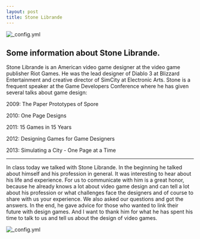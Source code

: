 ```yaml
---
layout: post
title: Stone Librande
---
```


![_config.yml](http://static.giantbomb.com/uploads/original/3/39388/2296699-stonelibrande_leaddesigner_21561.jpg)

## Some information about Stone Librande.

Stone Librande is an American video game designer at the video game publisher Riot Games. He was the lead designer of Diablo 3 at Blizzard Entertainment and creative director of SimCity at Electronic Arts.
Stone is a frequent speaker at the Game Developers Conference where he has given several talks about game design:

2009: The Paper Prototypes of Spore

2010: One Page Designs

2011: 15 Games in 15 Years

2012: Designing Games for Game Designers

2013: Simulating a City - One Page at a Time

---
In class today we talked with Stone Librande. In the beginning he talked about himself and his profession in general. It was interesting to hear about his life and experience. For us to communicate with him is a great honor, because he already knows a lot about video game design and can tell a lot about his profession or what challenges face the designers and of course to share with us your experience. We also asked our questions and got the answers. In the end, he gave advice for those who wanted to link their future with design games. And I want to thank him for what he has spent his time to talk to us and tell us about the design of video games.

![_config.yml](http://howardsykes.mycouncillor.org.uk/files/2016/05/thank-you-note.jpg)


